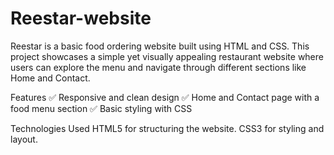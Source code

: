 # Reestar-website
Reestar is a basic food ordering website built using HTML and CSS. 
This project showcases a simple yet visually appealing restaurant website where users can explore the menu and navigate through different sections like Home and Contact.

Features
✅ Responsive and clean design
✅ Home and Contact page with a food menu section
✅ Basic styling with CSS

Technologies Used
HTML5 for structuring the website.
CSS3 for styling and layout.
